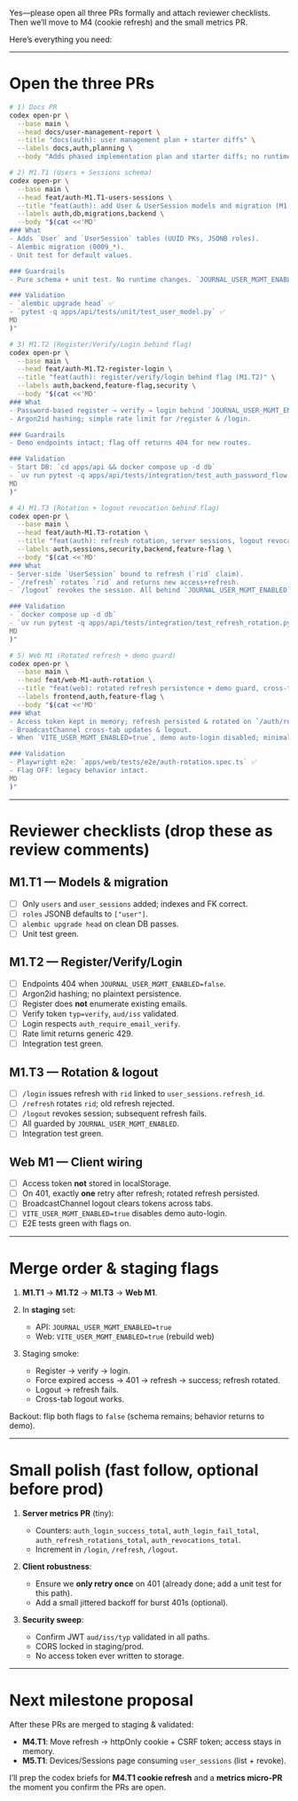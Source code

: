 Yes—please open all three PRs formally and attach reviewer checklists. Then we’ll move to M4 (cookie refresh) and the small metrics PR.

Here’s everything you need:

---

# Open the three PRs

```bash
# 1) Docs PR
codex open-pr \
  --base main \
  --head docs/user-management-report \
  --title "docs(auth): user management plan + starter diffs" \
  --labels docs,auth,planning \
  --body "Adds phased implementation plan and starter diffs; no runtime changes."

# 2) M1.T1 (Users + Sessions schema)
codex open-pr \
  --base main \
  --head feat/auth-M1.T1-users-sessions \
  --title "feat(auth): add User & UserSession models and migration (M1.T1)" \
  --labels auth,db,migrations,backend \
  --body "$(cat <<'MD'
### What
- Adds `User` and `UserSession` tables (UUID PKs, JSONB roles).
- Alembic migration (0009_*).
- Unit test for default values.

### Guardrails
- Pure schema + unit test. No runtime changes. `JOURNAL_USER_MGMT_ENABLED=false`.

### Validation
- `alembic upgrade head` ✅
- `pytest -q apps/api/tests/unit/test_user_model.py` ✅
MD
)"

# 3) M1.T2 (Register/Verify/Login behind flag)
codex open-pr \
  --base main \
  --head feat/auth-M1.T2-register-login \
  --title "feat(auth): register/verify/login behind flag (M1.T2)" \
  --labels auth,backend,feature-flag,security \
  --body "$(cat <<'MD'
### What
- Password-based register → verify → login behind `JOURNAL_USER_MGMT_ENABLED`.
- Argon2id hashing; simple rate limit for /register & /login.

### Guardrails
- Demo endpoints intact; flag off returns 404 for new routes.

### Validation
- Start DB: `cd apps/api && docker compose up -d db`
- `uv run pytest -q apps/api/tests/integration/test_auth_password_flow.py` ✅
MD
)"

# 4) M1.T3 (Rotation + logout revocation behind flag)
codex open-pr \
  --base main \
  --head feat/auth-M1.T3-rotation \
  --title "feat(auth): refresh rotation, server sessions, logout revocation (M1.T3)" \
  --labels auth,sessions,security,backend,feature-flag \
  --body "$(cat <<'MD'
### What
- Server-side `UserSession` bound to refresh (`rid` claim).
- `/refresh` rotates `rid` and returns new access+refresh.
- `/logout` revokes the session. All behind `JOURNAL_USER_MGMT_ENABLED`.

### Validation
- `docker compose up -d db`
- `uv run pytest -q apps/api/tests/integration/test_refresh_rotation.py` ✅
MD
)"

# 5) Web M1 (Rotated refresh + demo guard)
codex open-pr \
  --base main \
  --head feat/web-M1-auth-rotation \
  --title "feat(web): rotated refresh persistence + demo guard, cross-tab sync (M1)" \
  --labels frontend,auth,feature-flag \
  --body "$(cat <<'MD'
### What
- Access token kept in memory; refresh persisted & rotated on `/auth/refresh`.
- BroadcastChannel cross-tab updates & logout.
- When `VITE_USER_MGMT_ENABLED=true`, demo auto-login disabled; minimal unauth state.

### Validation
- Playwright e2e: `apps/web/tests/e2e/auth-rotation.spec.ts` ✅
- Flag OFF: legacy behavior intact.
MD
)"
```

---

# Reviewer checklists (drop these as review comments)

## M1.T1 — Models & migration

* [ ] Only `users` and `user_sessions` added; indexes and FK correct.
* [ ] `roles` JSONB defaults to `["user"]`.
* [ ] `alembic upgrade head` on clean DB passes.
* [ ] Unit test green.

## M1.T2 — Register/Verify/Login

* [ ] Endpoints 404 when `JOURNAL_USER_MGMT_ENABLED=false`.
* [ ] Argon2id hashing; no plaintext persistence.
* [ ] Register does **not** enumerate existing emails.
* [ ] Verify token `typ=verify`, `aud/iss` validated.
* [ ] Login respects `auth_require_email_verify`.
* [ ] Rate limit returns generic 429.
* [ ] Integration test green.

## M1.T3 — Rotation & logout

* [ ] `/login` issues refresh with `rid` linked to `user_sessions.refresh_id`.
* [ ] `/refresh` rotates `rid`; old refresh rejected.
* [ ] `/logout` revokes session; subsequent refresh fails.
* [ ] All guarded by `JOURNAL_USER_MGMT_ENABLED`.
* [ ] Integration test green.

## Web M1 — Client wiring

* [ ] Access token **not** stored in localStorage.
* [ ] On 401, exactly **one** retry after refresh; rotated refresh persisted.
* [ ] BroadcastChannel logout clears tokens across tabs.
* [ ] `VITE_USER_MGMT_ENABLED=true` disables demo auto-login.
* [ ] E2E tests green with flags on.

---

# Merge order & staging flags

1. **M1.T1** → **M1.T2** → **M1.T3** → **Web M1**.
2. In **staging** set:

   * API: `JOURNAL_USER_MGMT_ENABLED=true`
   * Web: `VITE_USER_MGMT_ENABLED=true` (rebuild web)
3. Staging smoke:

   * Register → verify → login.
   * Force expired access → 401 → refresh → success; refresh rotated.
   * Logout → refresh fails.
   * Cross-tab logout works.

Backout: flip both flags to `false` (schema remains; behavior returns to demo).

---

# Small polish (fast follow, optional before prod)

1. **Server metrics PR** (tiny):

   * Counters: `auth_login_success_total`, `auth_login_fail_total`, `auth_refresh_rotations_total`, `auth_revocations_total`.
   * Increment in `/login`, `/refresh`, `/logout`.

2. **Client robustness**:

   * Ensure we **only retry once** on 401 (already done; add a unit test for this path).
   * Add a small jittered backoff for burst 401s (optional).

3. **Security sweep**:

   * Confirm JWT `aud/iss/typ` validated in all paths.
   * CORS locked in staging/prod.
   * No access token ever written to storage.

---

# Next milestone proposal

After these PRs are merged to staging & validated:

* **M4.T1**: Move refresh → httpOnly cookie + CSRF token; access stays in memory.
* **M5.T1**: Devices/Sessions page consuming `user_sessions` (list + revoke).

I’ll prep the codex briefs for **M4.T1 cookie refresh** and a **metrics micro-PR** the moment you confirm the PRs are open.

